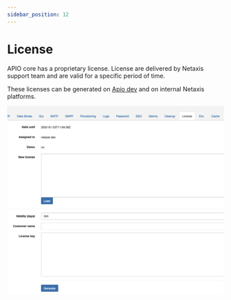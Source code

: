 ```yaml
---
sidebar_position: 12
---
```


# License

APIO core has a proprietary license. License are delivered by Netaxis support team and are valid for a specific period of time.

These licenses can be generated on [Apio dev](https://apio-dev.bxl.netaxis.be) and on internal Netaxis platforms.

![License](img/license.png)